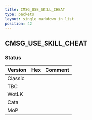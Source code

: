 ```yaml
---
title: CMSG_USE_SKILL_CHEAT
type: packets
layout: single_markdown_in_list
position: 42
---
```


## CMSG_USE_SKILL_CHEAT

### Status

Version | Hex | Comment
---------- | ---------- | ---------- 
Classic |  |  
TBC |  |  
WotLK |  |  
Cata |  |  
MoP |  |  